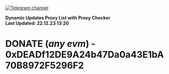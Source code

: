 [![Telegram channel](https://img.shields.io/endpoint?url=https://runkit.io/damiankrawczyk/telegram-badge/branches/master?url=https://t.me/n4z4v0d)](https://t.me/n4z4v0d) 

**Dynamic Updates Proxy List with Proxy Checker**  
**Last Updated: 22.12.23 13:20**

# DONATE (_any evm_) - 0xDEADf12DE9A24b47Da0a43E1bA70B8972F5296F2
